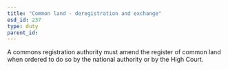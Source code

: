 ```yaml
---
title: "Common land - deregistration and exchange"
esd_id: 237
type: duty
parent_id:  
---
```


A commons registration authority must amend the register of common land when ordered to do so by the national authority or by the High Court.

